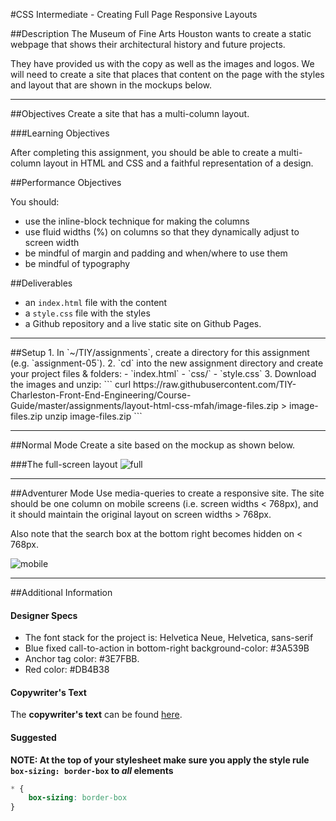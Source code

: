 #CSS Intermediate - Creating Full Page Responsive Layouts

##Description
The Museum of Fine Arts Houston wants to create a static webpage that shows their architectural history and future projects.  

They have provided us with the copy as well as the images and logos. We will need to create a site that places that content on the page with the styles and layout that are shown in the mockups below.

<hr>
##Objectives
Create a site that has a multi-column layout.

###Learning Objectives

After completing this assignment, you should be able to create a multi-column layout in HTML and CSS and a faithful representation of a design.

##Performance Objectives

You should:
- use the inline-block technique for making the columns
- use fluid widths (%) on columns so that they dynamically adjust to screen width
- be mindful of margin and padding and when/where to use them
- be mindful of typography

##Deliverables
- an `index.html` file with the content
- a `style.css` file with the styles
- a Github repository and a live static site on Github Pages.

<hr/>
##Setup
1. In `~/TIY/assignments`, create a directory for this assignment (e.g. `assignment-05`).
2. `cd` into the new assignment directory and create your project files & folders:
  - `index.html`
  - `css/`
    - `style.css`
3. Download the images and unzip:
```
curl https://raw.githubusercontent.com/TIY-Charleston-Front-End-Engineering/Course-Guide/master/assignments/layout-html-css-mfah/image-files.zip > image-files.zip
unzip image-files.zip
```

<hr/>

##Normal Mode
Create a site based on the mockup as shown below.

###The full-screen layout
![full](https://github.com/t3patterson/TIY-2016-Q3/blob/master/assignments/layout-html-css-mfah/mfah-fullscreen.gif)

<hr>

##Adventurer Mode
Use media-queries to create a responsive site. The site should be one column on mobile screens (i.e. screen widths < 768px), and it should maintain the original layout on screen widths > 768px.

Also note that the search box at the bottom right becomes hidden on < 768px.

![mobile](https://raw.githubusercontent.com/t3patterson/TIY-2016-Q3/master/assignments/layout-html-css-mfah/mfah-mobile-layout-mockup.png)

<hr>

##Additional Information
#### Designer Specs
- The font stack for the project is: Helvetica Neue, Helvetica, sans-serif
- Blue fixed call-to-action in bottom-right background-color: #3A539B
- Anchor tag color: #3E7FBB.
- Red color: #DB4B38 


#### Copywriter's Text
The **copywriter's text** can be found [here](https://github.com/TIY-Charleston-Front-End-Engineering/Course-Guide/blob/master/assignments/layout-html-css-mfah/mfah-architecture-site-copy.txt).

#### Suggested
**NOTE: At the top of your stylesheet make sure you apply the style rule `box-sizing: border-box` to *all* elements**

```css
* {
    box-sizing: border-box
}
```

